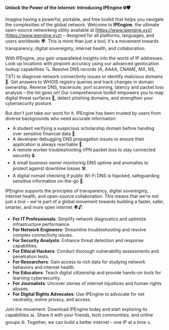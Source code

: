 **Unlock the Power of the Internet: Introducing IPEngine 🌐🛡️**

Imagine having a powerful, portable, and free toolkit that helps you navigate the complexities of the global network. Welcome to **IPEngine**, the ultimate open-source networking utility available at [https://www.ipengine.xyz](https://www.ipengine.xyz) – designed for all platforms, languages, and users worldwide 🌍. This is more than just a tool; it's a movement towards transparency, digital sovereignty, internet health, and collaboration.

With IPEngine, you gain unparalleled insights into the world of IP addresses. Look up locations with pinpoint accuracy using our advanced geolocation lookup capabilities 🔍. Resolve DNS records (A, AAAA, CNAME, MX, NS, TXT) to diagnose network connectivity issues or identify malicious domains 🚀. Get answers to WHOIS registry queries and track changes in domain ownership. Reverse DNS, traceroute, port scanning, latency and packet loss analysis – the list goes on! Our comprehensive toolkit empowers you to map digital threat surfaces 🔑, detect phishing domains, and strengthen your cybersecurity posture.

But don't just take our word for it. IPEngine has been trusted by users from diverse backgrounds who need accurate information:

- A student verifying a suspicious scholarship domain before handing over sensitive financial data 💸.
- A developer debugging DNS propagation issues to ensure their application is always reachable 📡.
- A remote worker troubleshooting VPN packet loss to stay connected securely 🔒.
- A small business owner monitoring DNS uptime and anomalies to protect against downtime losses 🛠️.
- A digital nomad checking if public Wi-Fi DNS is hijacked, safeguarding sensitive information on-the-go 🚀.

IPEngine supports the principles of transparency, digital sovereignty, internet health, and open-source collaboration. This means that we're not just a tool – we're part of a global movement towards building a faster, safer, smarter, and more open internet 🌍🔓:

- **For IT Professionals**: Simplify network diagnostics and optimize infrastructure performance.
- **For Network Engineers**: Streamline troubleshooting and resolve complex connectivity issues.
- **For Security Analysts**: Enhance threat detection and response capabilities.
- **For Ethical Hackers**: Conduct thorough vulnerability assessments and penetration tests.
- **For Researchers**: Gain access to rich data for studying network behaviors and internet health.
- **For Educators**: Teach digital citizenship and provide hands-on tools for learning cybersecurity.
- **For Journalists**: Uncover stories of internet injustices and human rights abuses.
- **For Digital Rights Advocates**: Use IPEngine to advocate for net neutrality, online privacy, and access.

Join the movement. Download IPEngine today and start exploring its capabilities 📊. Share it with your friends, tech communities, and online groups 🌐. Together, we can build a better internet – one IP at a time 🔝.